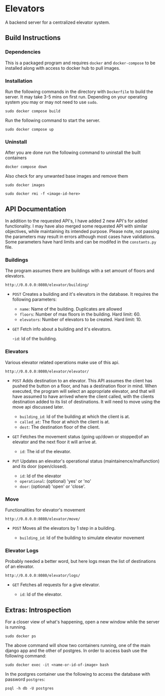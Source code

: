# Elevators
A backend server for a centralized elevator system.
## Build Instructions
### Dependencies
This is a packaged program and requires `docker` and `docker-compose` to be installed along with access to docker hub to pull images.

### Installation
Run the following commands in the directory with `Dockerfile` to build the server. It may take 3-5 mins on first run.
Depending on your operating system you may or may not need to use `sudo`.
```
sudo docker compose build
```
Run the following command to start the server.
```
sudo docker compose up
```
### Uninstall
After you are done run the following command to uninstall the built containers
```
docker compose down
```
Also check for any unwanted base images and remove them
```
sudo docker images

sudo docker rmi -f <image-id-here>
```

## API Documentation
In addition to the requested API's, I have added 2 new API's for added functionality. I may have also merged some requested API with similar objectives, while maintaining its intended purpose.
Please note, not passing the parameters may result in errors although most cases have validations.
Some parameters have hard limits and can be modifed in the `constants.py` file.

### Buildings
The program assumes there are buildings with a set amount of floors and elevators.
```
http://0.0.0.0:8080/elevator/building/
```
- `POST` Creates a building and it's elevators in the database. It requires the following parameters:

    - `name`: Name of the building. Duplicates are allowed
    - `floors`: Number of max floors in the building. Hard limit: 60.
    - `elevators`: Number of elevators to be created. Hard limit: 10.

- `GET` Fetch info about a building and it's elevators.

    -`id`: Id of the building.

### Elevators
Various elevator related operations make use of this api.
```
http://0.0.0.0:8080/elevator/elevator/
```
- `POST` Adds destination to an elevator. This API assumes the client has pushed the button on a floor, and has a destination floor in mind. When executed, the program will select an appropriate elevator, and that will have assumed to have arrived where the client called, with the clients destination added to its list of destinations. It will need to move using the move api discussed later.

    - `building_id`: Id of the building at which the client is at.
    - `called_at`: The floor at which the client is at.
    - `dest`: The destination floor of the client.

- `GET` Fetches the movement status (going up/down or stopped)of an elevator and the next floor it will arrive at.

    - `id`: The id of the elevator.

- `PUT` Updates an elevator's operational status (maintainence/malfunction) and its door (open/closed).

    - `id`: Id of the elevator
    - `operational`: (optional) 'yes' or 'no'
    - `door`: (optional) 'open' or 'close'.

### Move
Functionalities for elevator's movement
```
http://0.0.0.0:8080/elevator/move/
```
- `POST` Moves all the elevators by 1 step in a building.

    - `building_id`: Id of the building to simulate elevator movement

### Elevator Logs
Probably needed a better word, but here logs mean the list of destinations of an elevator.
```
http://0.0.0.0:8080/elevator/logs/
```
- `GET` Fetches all requests for a give elevator.

    - `id`: Id of the elevator.

## Extras: Introspection
For a closer view of what's happening, open a new window while the server is running. 
```
sudo docker ps
```
The above command will show two containers running, one of the main django app and the other of postgres. In order to access bash use the following command:
```
sudo docker exec -it <name-or-id-of-image> bash
```

In the postgres container use the following to access the database with password `postgres`:
```
psql -h db -U postgres
```